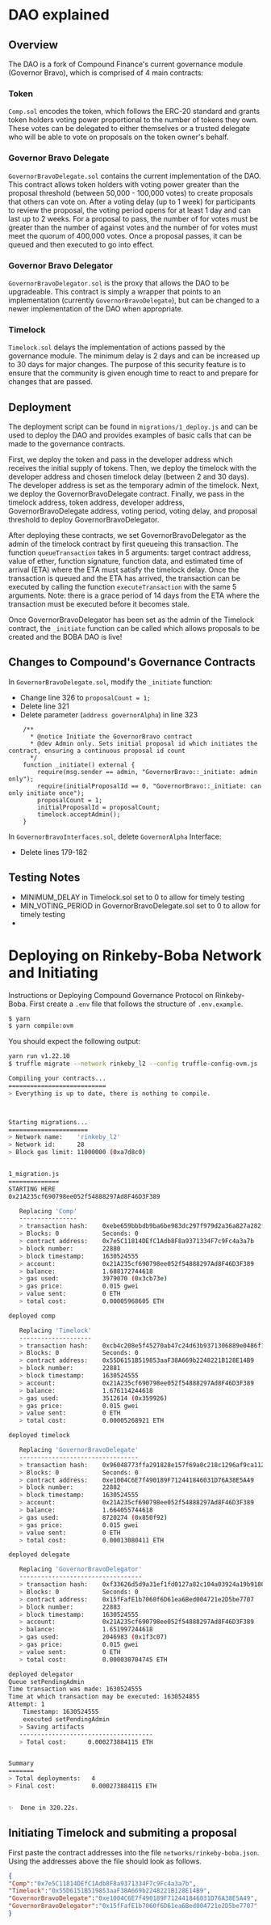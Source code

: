 # DAO explained

## Overview

The DAO is a fork of Compound Finance's current governance module (Governor Bravo), which is comprised of 4 main contracts:

### Token

`Comp.sol` encodes the token, which follows the ERC-20 standard and grants token holders voting power proportional to the number of tokens they own. These votes can be delegated to either themselves or a trusted delegate who will be able to vote on proposals on the token owner's behalf.

### Governor Bravo Delegate

`GovernorBravoDelegate.sol` contains the current implementation of the DAO. This contract allows token holders with voting power greater than the proposal threshold (between 50,000 - 100,000 votes) to create proposals that others can vote on. After a voting delay (up to 1 week) for participants to review the proposal, the voting period opens for at least 1 day and can last up to 2 weeks. For a proposal to pass, the number of for votes must be greater than the number of against votes and the number of for votes must meet the quorum of 400,000 votes. Once a proposal passes, it can be queued and then executed to go into effect.

### Governor Bravo Delegator

`GovernorBravoDelegator.sol` is the proxy that allows the DAO to be upgradeable. This contract is simply a wrapper that points to an implementation (currently `GovernorBravoDelegate`), but can be changed to a newer implementation of the DAO when appropriate.

### Timelock

`Timelock.sol` delays the implementation of actions passed by the governance module. The minimum delay is 2 days and can be increased up to 30 days for major changes. The purpose of this security feature is to ensure that the community is given enough time to react to and prepare for changes that are passed.

## Deployment

The deployment script can be found in `migrations/1_deploy.js` and can be used to deploy the DAO and provides examples of basic calls that can be made to the governance contracts.

First, we deploy the token and pass in the developer address which receives the initial supply of tokens. Then, we deploy the timelock with the developer address and chosen timelock delay (between 2 and 30 days). The developer address is set as the temporary admin of the timelock. Next, we deploy the GovernorBravoDelegate contract. Finally, we pass in the timelock address, token address, developer address, GovernorBravoDelegate address, voting period, voting delay, and proposal threshold to deploy GovernorBravoDelegator.

After deploying these contracts, we set GovernorBravoDelegator as the admin of the timelock contract by first queueing this transaction. The function `queueTransaction` takes in 5 arguments: target contract address, value of ether, function signature, function data, and estimated time of arrival (ETA) where the ETA must satisfy the timelock delay. Once the transaction is queued and the ETA has arrived, the transaction can be executed by calling the function `executeTransaction` with the same 5 arguments. Note: there is a grace period of 14 days from the ETA where the transaction must be executed before it becomes stale.

Once GovernorBravoDelegator has been set as the admin of the Timelock contract, the `_initiate` function can be called which allows proposals to be created and the BOBA DAO is live!

## Changes to Compound's Governance Contracts

In `GovernorBravoDelegate.sol`, modify the `_initiate` function:

- Change line 326 to `proposalCount = 1;`
- Delete line 321
- Delete parameter (`address governorAlpha`) in line 323

```
    /**
      * @notice Initiate the GovernorBravo contract
      * @dev Admin only. Sets initial proposal id which initiates the contract, ensuring a continuous proposal id count
      */
    function _initiate() external {
        require(msg.sender == admin, "GovernorBravo::_initiate: admin only");
        require(initialProposalId == 0, "GovernorBravo::_initiate: can only initiate once");
        proposalCount = 1;
        initialProposalId = proposalCount;
        timelock.acceptAdmin();
    }
```

In `GovernorBravoInterfaces.sol`, delete `GovernorAlpha` Interface:

- Delete lines 179-182

## Testing Notes

- MINIMUM_DELAY in Timelock.sol set to 0 to allow for timely testing
- MIN_VOTING_PERIOD in GovernorBravoDelegate.sol set to 0 to allow for timely testing
-


# Deploying on Rinkeby-Boba Network and Initiating


Instructions or Deploying Compound Governance Protocol on Rinkeby-Boba.
First create a `.env` file that follows the structure of `.env.example`.

```bash
$ yarn
$ yarn compile:ovm
```

You should expect the following output:

```bash
yarn run v1.22.10
$ truffle migrate --network rinkeby_l2 --config truffle-config-ovm.js

Compiling your contracts...
===========================
> Everything is up to date, there is nothing to compile.



Starting migrations...
======================
> Network name:    'rinkeby_l2'
> Network id:      28
> Block gas limit: 11000000 (0xa7d8c0)


1_migration.js
==============
STARTING HERE
0x21A235cf690798ee052f54888297Ad8F46D3F389

   Replacing 'Comp'
   ----------------
   > transaction hash:    0xebe659bbbdb9ba6be983dc297f979d2a36a827a282f524adb016977777924318
   > Blocks: 0            Seconds: 0
   > contract address:    0x7e5C11814DEfC1Adb8F8a9371334F7c9Fc4a3a7b
   > block number:        22880
   > block timestamp:     1630524555
   > account:             0x21A235cf690798ee052f54888297Ad8F46D3F389
   > balance:             1.688172744618
   > gas used:            3979070 (0x3cb73e)
   > gas price:           0.015 gwei
   > value sent:          0 ETH
   > total cost:          0.00005968605 ETH

deployed comp

   Replacing 'Timelock'
   --------------------
   > transaction hash:    0xcb4c208e5f45270ab47c24d63b9371306889e0486f1d3e56f36cd4c8167f9165
   > Blocks: 0            Seconds: 0
   > contract address:    0x55D6151B519853aaF38A669b2248221B128E14B9
   > block number:        22881
   > block timestamp:     1630524555
   > account:             0x21A235cf690798ee052f54888297Ad8F46D3F389
   > balance:             1.676114244618
   > gas used:            3512614 (0x359926)
   > gas price:           0.015 gwei
   > value sent:          0 ETH
   > total cost:          0.00005268921 ETH

deployed timelock

   Replacing 'GovernorBravoDelegate'
   ---------------------------------
   > transaction hash:    0x96048773ffa291828e157f69a0c218c1296af9ca112d370129483930a9bdb699
   > Blocks: 0            Seconds: 0
   > contract address:    0xe1004C6E7f490189F712441846031D76A38E5A49
   > block number:        22882
   > block timestamp:     1630524555
   > account:             0x21A235cf690798ee052f54888297Ad8F46D3F389
   > balance:             1.664055744618
   > gas used:            8720274 (0x850f92)
   > gas price:           0.015 gwei
   > value sent:          0 ETH
   > total cost:          0.00013080411 ETH

deployed delegate

   Replacing 'GovernorBravoDelegator'
   ----------------------------------
   > transaction hash:    0xf33626d5d9a31ef1fd0127a82c104a03924a19b9180db353b7237c66b062e36d
   > Blocks: 0            Seconds: 0
   > contract address:    0x15fFafE1b7060f6D61ea6Bed004721e2D5be7707
   > block number:        22883
   > block timestamp:     1630524555
   > account:             0x21A235cf690798ee052f54888297Ad8F46D3F389
   > balance:             1.651997244618
   > gas used:            2046983 (0x1f3c07)
   > gas price:           0.015 gwei
   > value sent:          0 ETH
   > total cost:          0.000030704745 ETH

deployed delegator
Queue setPendingAdmin
Time transaction was made: 1630524555
Time at which transaction may be executed: 1630524855
Attempt: 1
	Timestamp: 1630524555
	executed setPendingAdmin
   > Saving artifacts
   -------------------------------------
   > Total cost:      0.000273884115 ETH


Summary
=======
> Total deployments:   4
> Final cost:          0.000273884115 ETH


✨  Done in 320.22s.
```

## Initiating Timelock and submiting a proposal
First paste the contract addresses into the file `networks/rinkeby-boba.json`. Using the addresses above the file should look as follows.

```json
{
"Comp":"0x7e5C11814DEfC1Adb8F8a9371334F7c9Fc4a3a7b",
"Timelock":"0x55D6151B519853aaF38A669b2248221B128E14B9",
"GovernorBravoDelegate":"0xe1004C6E7f490189F712441846031D76A38E5A49",
"GovernorBravoDelegator":"0x15fFafE1b7060f6D61ea6Bed004721e2D5be7707"
}
```




